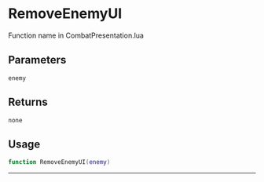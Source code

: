 # RemoveEnemyUI
Function name in CombatPresentation.lua
## Parameters
`enemy`
## Returns
`none`
## Usage
```lua
function RemoveEnemyUI(enemy)
```
---
